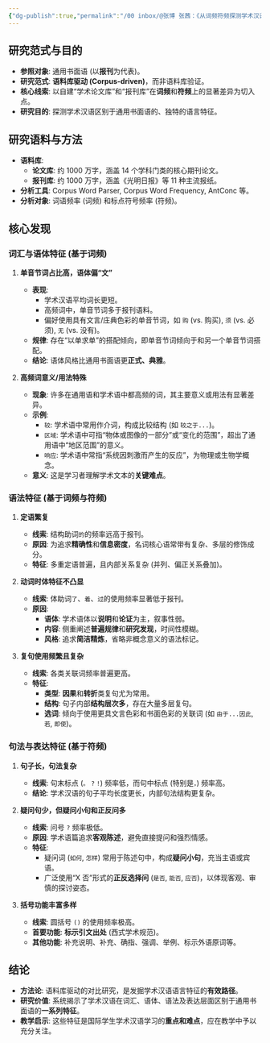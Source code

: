 ```yaml
---
{"dg-publish":true,"permalink":"/00 inbox/@张博 张茜：《从词频符频探测学术汉语的若干语言特征》/","created":"2025-08-01T22:01:01.975+08:00","updated":"2025-08-01T22:02:17.265+08:00"}
---
```



## 研究范式与目的

-   **参照对象**: 通用书面语 (以**报刊**为代表)。
-   **研究范式**: **语料库驱动 (Corpus-driven)**，而非语料库验证。
-   **核心线索**: 以自建“学术论文库”和“报刊库”在**词频**和**符频**上的显著差异为切入点。
-   **研究目的**: 探测学术汉语区别于通用书面语的、独特的语言特征。

## 研究语料与方法

-   **语料库**:
    -   **论文库**: 约 1000 万字，涵盖 14 个学科门类的核心期刊论文。
    -   **报刊库**: 约 1000 万字，涵盖《光明日报》等 11 种主流报纸。
-   **分析工具**: Corpus Word Parser, Corpus Word Frequency, AntConc 等。
-   **分析对象**: 词语频率 (词频) 和标点符号频率 (符频)。

## 核心发现

### 词汇与语体特征 (基于词频)

1.  **单音节词占比高，语体偏“文”**
    -   **表现**:
        -   学术汉语平均词长更短。
        -   高频词中，单音节词多于报刊语料。
        -   偏好使用具有文言/庄典色彩的单音节词，如 `购` (vs. 购买), `须` (vs. 必须), `无` (vs. 没有)。
    -   **规律**: 存在“以单求单”的搭配倾向，即单音节词倾向于和另一个单音节词搭配。
    -   **结论**: 语体风格比通用书面语更**正式、典雅**。

2.  **高频词意义/用法特殊**
    -   **现象**: 许多在通用语和学术语中都高频的词，其主要意义或用法有显著差异。
    -   **示例**:
        -   `较`: 学术语中常用作介词，构成比较结构 (如 `较之于...`)。
        -   `区域`: 学术语中可指“物体或图像的一部分”或“变化的范围”，超出了通用语中“地区范围”的意义。
        -   `响应`: 学术语中常指“系统因刺激而产生的反应”，为物理或生物学概念。
    -   **意义**: 这是学习者理解学术文本的**关键难点**。

### 语法特征 (基于词频与符频)

1.  **定语繁复**
    -   **线索**: 结构助词`的`的频率远高于报刊。
    -   **原因**: 为追求**精确性**和**信息密度**，名词核心语常带有复杂、多层的修饰成分。
    -   **特征**: 多重定语普遍，且内部关系复杂 (并列、偏正关系叠加)。

2.  **动词时体特征不凸显**
    -   **线索**: 体助词`了`、`着`、`过`的使用频率显著低于报刊。
    -   **原因**:
        -   **语体**: 学术语体以**说明**和**论证**为主，叙事性弱。
        -   **内容**: 侧重阐述**普遍规律**和**研究发现**，时间性模糊。
        -   **风格**: 追求**简洁精炼**，省略非概念意义的语法标记。

3.  **复句使用频繁且复杂**
    -   **线索**: 各类关联词频率普遍更高。
    -   **特征**:
        -   **类型**: **因果**和**转折**类复句尤为常用。
        -   **结构**: 句子内部**结构层次多**，存在大量多层复句。
        -   **选词**: 倾向于使用更具文言色彩和书面色彩的关联词 (如 `由于...因此`, `若`, `即使`)。

### 句法与表达特征 (基于符频)

1.  **句子长，句法复杂**
    -   **线索**: 句末标点 (`。` `?` `!`) 频率低，而句中标点 (特别是`，`) 频率高。
    -   **结论**: 学术汉语的句子平均长度更长，内部句法结构更复杂。

2.  **疑问句少，但疑问小句和正反问多**
    -   **线索**: 问号 `?` 频率极低。
    -   **原因**: 学术语篇追求**客观陈述**，避免直接提问和强烈情感。
    -   **特征**:
        -   疑问词 (`如何`, `怎样`) 常用于陈述句中，构成**疑问小句**，充当主语或宾语。
        -   广泛使用“X 否”形式的**正反选择问** (`是否`, `能否`, `应否`)，以体现客观、审慎的探讨姿态。

3.  **括号功能丰富多样**
    -   **线索**: 圆括号 `()` 的使用频率极高。
    -   **首要功能**: **标示引文出处** (西式学术规范)。
    -   **其他功能**: 补充说明、补充、确指、强调、举例、标示外语原词等。

## 结论

-   **方法论**: 语料库驱动的对比研究，是发掘学术汉语语言特征的**有效路径**。
-   **研究价值**: 系统揭示了学术汉语在词汇、语体、语法及表达层面区别于通用书面语的**一系列特征**。
-   **教学启示**: 这些特征是国际学生学术汉语学习的**重点和难点**，应在教学中予以充分关注。